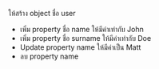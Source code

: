 ให้สร้าง object ชื่อ user

- เพิ่ม property ชื่อ name ให้มีค่าเท่ากับ John
- เพิ่ม property ชื่อ surname ให้มีค่าเท่ากับ Doe
- Update property name ให้มีค่าเป็น Matt
- ลบ property name
